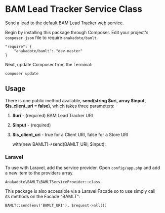 # BAM Lead Tracker Service Class

Send a lead to the default BAM Lead Tracker web service.

Begin by installing this package through Composer. Edit your project's `composer.json` file to require `anakadote/bamlt`.

	"require": {
		"anakadote/bamlt": "dev-master"
	}

Next, update Composer from the Terminal:

    composer update


## Usage

There is one public method available, **send(string $uri, array $input, $is_client_uri = false)**, which takes three parameters:

1. **$uri**  - (required) BAM Lead Tracker URI
2. **$input** - (required)
3. **$is_client_uri** - true for a Client URI, false for a Store URI


    with(new BAMLT)->send(BAMLT_URI, $input);


### Laravel

To use with Laravel, add the service provider. Open `config/app.php` and add a new item to the providers array.

    Anakadote\BAMLT\BAMLTServiceProvider::class

This package is also accessible via a Laravel Facade so to use simply call its methods on the Facade "BAMLT":  

    BAMLT::send(env('BAMLT_URI'), $request->all())
